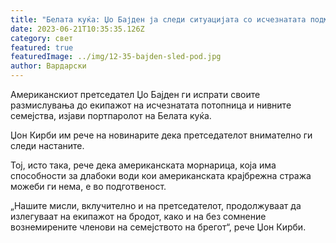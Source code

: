 ```yaml
---
title: "Белата куќа: Џо Бајден ја следи ситуацијата со исчезнатата подморница"
date: 2023-06-21T10:35:35.126Z
category: свет
featured: true
featuredImage: ../img/12-35-bajden-sled-pod.jpg
author: Вардарски
---
```

Американскиот претседател Џо Бајден ги испрати своите размислувања до екипажот на исчезнатата потопница и нивните семејства, изјави портпаролот на Белата куќа.

Џон Кирби им рече на новинарите дека претседателот внимателно ги следи настаните.

Тој, исто така, рече дека американската морнарица, која има способности за длабоки води кои американската крајбрежна стража можеби ги нема, е во подготвеност.

„Нашите мисли, вклучително и на претседателот, продолжуваат да излегуваат на екипажот на бродот, како и на без сомнение вознемирените членови на семејството на брегот“, рече Џон Кирби.